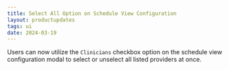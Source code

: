 ```yaml
---
title: Select All Option on Schedule View Configuration
layout: productupdates
tags: ui
date: 2024-03-19
---
```

Users can now utilize the `Clinicians` checkbox option on the schedule view configuration modal to select or unselect all listed providers at once. 
